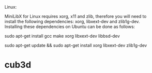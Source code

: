Linux:

MiniLibX for Linux requires xorg, x11 and zlib, therefore you will need to install the following dependencies: xorg, libxext-dev and zlib1g-dev. Installing these dependencies on Ubuntu can be done as follows:

sudo apt-get install gcc make xorg libxext-dev libbsd-dev

sudo apt-get update && sudo apt-get install xorg libxext-dev zlib1g-dev


# cub3d
